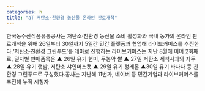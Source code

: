```yaml
---
categories: h
title: "aT 저탄소·친환경 농산물 온라인 판로개척"
---
```

한국농수산식품유통공사는 저탄소·친환경 농산물 소비 활성화와 국내 농가의 온라인 판로개척을 위해 26일부터 30일까지 5일간 민간 플랫폼과 협업해 라이브커머스를 추진한다.‘저탄소·친환경 그린푸드’를 테마로 진행하는 라이브커머스는 지난 8월에 이어 2회째로, 일자별 판매품목은 ▲ 26일 유기 현미, 무농약 쌀 ▲ 27일 저탄소 세척사과와 자두 ▲ 28일 유기 햇밤, 저탄소 샤인머스캣 ▲ 29일 유기 청레몬 ▲30일 유기 바나나 등 친환경 그린푸드로 구성했다.공사는 지난해 11번가, 네이버 등 민간기업과 라이브커머스를 추진해 누적 시청자